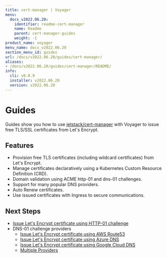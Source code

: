 ```yaml
---
title: cert-manager | Voyager
menu:
  docs_v2022.06.20:
    identifier: readme-cert-manager
    name: Readme
    parent: cert-manager-guides
    weight: -1
product_name: voyager
menu_name: docs_v2022.06.20
section_menu_id: guides
url: /docs/v2022.06.20/guides/cert-manager/
aliases:
- /docs/v2022.06.20/guides/cert-manager/README/
info:
  cli: v0.0.9
  installer: v2022.06.20
  version: v2022.06.20
---
```


# Guides

Guides show you how to use [jetstack/cert-manager](https://github.com/jetstack/cert-manager) with Voyager to issue free TLS/SSL certificates from Let's Encrypt.

## Features

- Provision free TLS certificates (including wildcard certificates) from Let's Encrypt.
- Manage certificates declaratively using a Kubernetes Custom Resource Definition (CRD).
- Domain validation using ACME http-01 and dns-01 challenges.
- Support for many popular DNS providers.
- Auto Renew certificates.
- Use issued certificates with Ingress to secure communications.

## Next Steps

- [Issue Let's Encrypt certificate using HTTP-01 challenge](/docs/v2022.06.20/guides/cert-manager/http01_challenge/overview)
- DNS-01 challenge providers
  - [Issue Let's Encrypt certificate using AWS Route53](/docs/v2022.06.20/guides/cert-manager/dns01_challenge/aws-route53)
  - [Issue Let's Encrypt certificate using Azure DNS](/docs/v2022.06.20/guides/cert-manager/dns01_challenge/azure-dns)
  - [Issue Let's Encrypt certificate using Google Cloud DNS](/docs/v2022.06.20/guides/cert-manager/dns01_challenge/google-cloud-dns)
  - [Multiple Providers](/docs/v2022.06.20/guides/cert-manager/dns01_challenge/multiple-challenge-solver)

